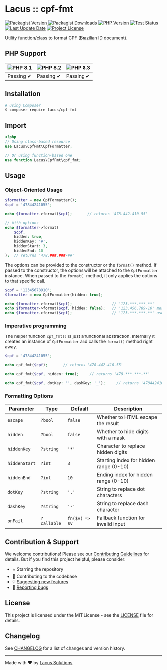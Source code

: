 # Lacus :: cpf-fmt

[![Packagist Version](https://img.shields.io/packagist/v/lacus/cpf-fmt)](https://packagist.org/packages/lacus/cpf-fmt)
[![Packagist Downloads](https://img.shields.io/packagist/dm/lacus/cpf-fmt)](https://packagist.org/packages/lacus/cpf-fmt)
[![PHP Version](https://img.shields.io/packagist/php-v/lacus/cpf-fmt)](https://www.php.net/)
[![Test Status](https://img.shields.io/github/actions/workflow/status/LacusSolutions/br-utils-php/ci.yml?label=ci/cd)](https://github.com/LacusSolutions/br-utils-php/actions)
[![Last Update Date](https://img.shields.io/github/last-commit/LacusSolutions/br-utils-php)](https://github.com/LacusSolutions/br-utils-php)
[![Project License](https://img.shields.io/github/license/LacusSolutions/br-utils-php)](https://github.com/LacusSolutions/br-utils-php/blob/main/LICENSE)

Utility function/class to format CPF (Brazilian ID document).

## PHP Support

| ![PHP 8.1](https://img.shields.io/badge/PHP-8.1-777BB4?logo=php&logoColor=white) | ![PHP 8.2](https://img.shields.io/badge/PHP-8.2-777BB4?logo=php&logoColor=white) | ![PHP 8.3](https://img.shields.io/badge/PHP-8.3-777BB4?logo=php&logoColor=white) |
|--- | --- | --- |
| Passing ✔ | Passing ✔ | Passing ✔ |

## Installation

```bash
# using Composer
$ composer require lacus/cpf-fmt
```

## Import

```php
<?php
// Using class-based resource
use Lacus\CpfFmt\CpfFormatter;

// Or using function-based one
use function Lacus\CpfFmt\cpf_fmt;
```

## Usage

### Object-Oriented Usage

```php
$formatter = new CpfFormatter();
$cpf = '47844241055';

echo $formatter->format($cpf);       // returns '478.442.410-55'

// With options
echo $formatter->format(
    $cpf,
    hidden: true,
    hiddenKey: '#',
    hiddenStart: 3,
    hiddenEnd: 10
);  // returns '478.###.###-##'
```

The options can be provided to the constructor or the `format()` method. If passed to the constructor, the options will be attached to the `CpfFormatter` instance. When passed to the `format()` method, it only applies the options to that specific call.

```php
$cpf = '12345678910';
$formatter = new CpfFormatter(hidden: true);

echo $formatter->format($cpf);                  // '123.***.***-**'
echo $formatter->format($cpf, hidden: false);   // '123.456.789-10' merges the options to the instance's
echo $formatter->format($cpf);                  // '123.***.***-**' uses only the instance options
```

### Imperative programming

The helper function `cpf_fmt()` is just a functional abstraction. Internally it creates an instance of `CpfFormatter` and calls the `format()` method right away.

```php
$cpf = '47844241055';

echo cpf_fmt($cpf);       // returns '478.442.410-55'

echo cpf_fmt($cpf, hidden: true);     // returns '478.***.***-**'

echo cpf_fmt($cpf, dotKey: '', dashKey: '_');     // returns '478442410_55'
```

### Formatting Options

| Parameter | Type | Default | Description |
|-----------|------|---------|-------------|
| `escape` | `?bool` | `false` | Whether to HTML escape the result |
| `hidden` | `?bool` | `false` | Whether to hide digits with a mask |
| `hiddenKey` | `?string` | `'*'` | Character to replace hidden digits |
| `hiddenStart` | `?int` | `3` | Starting index for hidden range (0-10) |
| `hiddenEnd` | `?int` | `10` | Ending index for hidden range (0-10) |
| `dotKey` | `?string` | `'.'` | String to replace dot characters |
| `dashKey` | `?string` | `'-'` | String to replace dash character |
| `onFail` | `?callable` | `fn($v) => $v` | Fallback function for invalid input |

## Contribution & Support

We welcome contributions! Please see our [Contributing Guidelines](https://github.com/LacusSolutions/br-utils-php/blob/main/CONTRIBUTING.md) for details. But if you find this project helpful, please consider:

- ⭐ Starring the repository
- 🤝 Contributing to the codebase
- 💡 [Suggesting new features](https://github.com/LacusSolutions/br-utils-php/issues)
- 🐛 [Reporting bugs](https://github.com/LacusSolutions/br-utils-php/issues)

## License

This project is licensed under the MIT License - see the [LICENSE](https://github.com/LacusSolutions/br-utils-php/blob/main/LICENSE) file for details.

## Changelog

See [CHANGELOG](https://github.com/LacusSolutions/br-utils-php/blob/main/packages/cpf-fmt/CHANGELOG.md) for a list of changes and version history.

---

Made with ❤️ by [Lacus Solutions](https://github.com/LacusSolutions)
